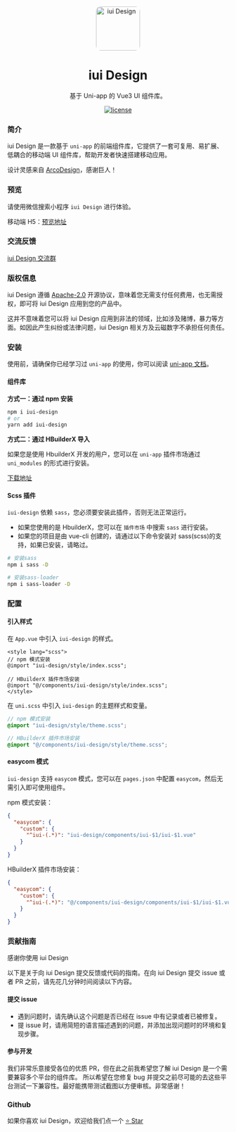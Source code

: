 <div align="center">
  <a href="https://iyunci.cn/design/uni/" target="_blank">
    <img alt="iui Design" style="border-radius:10px" width="100" src="./static/logo.png"/>
  </a>
</div>

<div align="center">
  <h1>iui Design</h1>
</div>

<div align="center">

基于 Uni-app 的 Vue3 UI 组件库。

[![license](https://img.shields.io/badge/license-Apache%202.0-blue.svg)](https://github.com/yuncishuzi/iui-design/blob/master/LICENSE)

</div>

### 简介

iui Design 是一款基于 `uni-app` 的前端组件库，它提供了一套可复用、易扩展、低耦合的移动端 UI 组件库，帮助开发者快速搭建移动应用。

设计灵感来自 [ArcoDesign](https://arco.design/)，感谢巨人！

### 预览

请使用微信搜索小程序 `iui Design` 进行体验。

移动端 H5：[预览地址](https://iui.iyunci.cn)

### 交流反馈

[iui Design 交流群](https://iyunci.cn/design/uni/feedback.html)

### 版权信息

iui Design 遵循 [Apache-2.0](https://github.com/yuncishuzi/iui-design/blob/master/LICENSE) 开源协议，意味着您无需支付任何费用，也无需授权，即可将 iui Design 应用到您的产品中。

<a-alert title="注意" type="warning">这并不意味着您可以将 iui Design 应用到非法的领域，比如涉及赌博，暴力等方面。如因此产生纠纷或法律问题，iui Design 相关方及云磁数字不承担任何责任。</a-alert>

### 安装

使用前，请确保你已经学习过 `uni-app` 的使用，你可以阅读 [uni-app 文档](https://uniapp.dcloud.net.cn/)。

#### 组件库

**方式一：通过 npm 安装**

```bash
npm i iui-design
# or
yarn add iui-design
```

**方式二：通过 HBuilderX 导入**

如果您是使用 HbuilderX 开发的用户，您可以在 `uni-app` 插件市场通过 `uni_modules` 的形式进行安装。

[下载地址](https://ext.dcloud.net.cn/plugin?id=13987)

#### Scss 插件

`iui-design` 依赖 `sass`，您必须要安装此插件，否则无法正常运行。

- 如果您使用的是 HbuilderX，您可以在 `插件市场` 中搜索 `sass` 进行安装。
- 如果您的项目是由 vue-cli 创建的，请通过以下命令安装对 sass(scss)的支持，如果已安装，请略过。

```bash
# 安装sass
npm i sass -D

# 安装sass-loader
npm i sass-loader -D
```

### 配置

#### 引入样式

在 `App.vue` 中引入 `iui-design` 的样式。

```vue
<style lang="scss">
// npm 模式安装
@import "iui-design/style/index.scss";

// HBuilderX 插件市场安装
@import "@/components/iui-design/style/index.scss";
</style>
```

在 `uni.scss` 中引入 `iui-design` 的主题样式和变量。

```scss
// npm 模式安装
@import "iui-design/style/theme.scss";

// HBuilderX 插件市场安装
@import "@/components/iui-design/style/theme.scss";
```

#### easycom 模式

`iui-design` 支持 `easycom` 模式，您可以在 `pages.json` 中配置 `easycom`，然后无需引入即可使用组件。

npm 模式安装：

```json
{
  "easycom": {
    "custom": {
      "^iui-(.*)": "iui-design/components/iui-$1/iui-$1.vue"
    }
  }
}
```

HBuilderX 插件市场安装：

```json
{
  "easycom": {
    "custom": {
      "^iui-(.*)": "@/components/iui-design/components/iui-$1/iui-$1.vue"
    }
  }
}
```

### 贡献指南

感谢你使用 iui Design

以下是关于向 iui Design 提交反馈或代码的指南。在向 iui Design 提交 issue 或者 PR 之前，请先花几分钟时间阅读以下内容。

#### 提交 issue

- 遇到问题时，请先确认这个问题是否已经在 issue 中有记录或者已被修复。
- 提 issue 时，请用简短的语言描述遇到的问题，并添加出现问题时的环境和复现步骤。

#### 参与开发

我们非常乐意接受各位的优质 PR，但在此之前我希望您了解 iui Design 是一个需要兼容多个平台的组件库。 所以希望在您修复 bug 并提交之前尽可能的去这些平台测试一下兼容性。最好能携带测试截图以方便审核。非常感谢！

### Github

如果你喜欢 iui Design，欢迎给我们点一个 [⭐ Star](https://github.com/yuncishuzi/iui-design)
